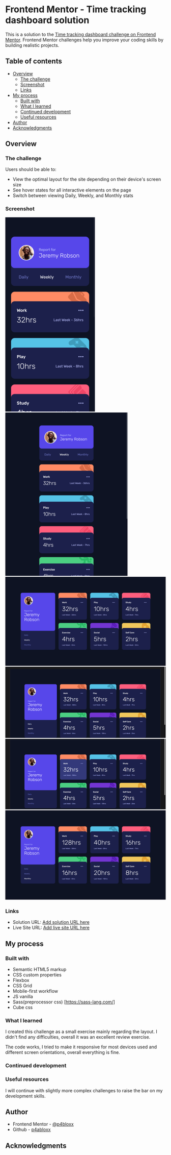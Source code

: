 # Frontend Mentor - Time tracking dashboard solution

This is a solution to the [Time tracking dashboard challenge on Frontend Mentor](https://www.frontendmentor.io/challenges/time-tracking-dashboard-UIQ7167Jw). Frontend Mentor challenges help you improve your coding skills by building realistic projects.

## Table of contents

- [Overview](#overview)
  - [The challenge](#the-challenge)
  - [Screenshot](#screenshot)
  - [Links](#links)
- [My process](#my-process)
  - [Built with](#built-with)
  - [What I learned](#what-i-learned)
  - [Continued development](#continued-development)
  - [Useful resources](#useful-resources)
- [Author](#author)
- [Acknowledgments](#acknowledgments)

## Overview

### The challenge

Users should be able to:

- View the optimal layout for the site depending on their device's screen size
- See hover states for all interactive elements on the page
- Switch between viewing Daily, Weekly, and Monthly stats

### Screenshot

![](./SCREENSHOTS/mobile%20view.png)
![](./SCREENSHOTS/tablet%20view.png)
![](./SCREENSHOTS/desktop%20view.png)
![](./SCREENSHOTS/hover%20button%20daily.png)
![](./SCREENSHOTS/hover%20state%20card.png)
![](./SCREENSHOTS/Monthly%20activate.png)

### Links

- Solution URL: [Add solution URL here](https://your-solution-url.com)
- Live Site URL: [Add live site URL here](https://your-live-site-url.com)

## My process

### Built with

- Semantic HTML5 markup
- CSS custom properties
- Flexbox
- CSS Grid
- Mobile-first workflow
- JS vanilla
- Sass(preprocessor css) [https://sass-lang.com/]
- Cube css

### What I learned

I created this challenge as a small exercise mainly regarding the layout. I didn't find any difficulties, overall it was an excellent review exercise.

The code works, I tried to make it responsive for most devices used and different screen orientations, overall everything is fine.

### Continued development

### Useful resources

I will continue with slightly more complex challenges to raise the bar on my development skills.

## Author

- Frontend Mentor - [@p4bloxx](https://www.frontendmentor.io/profile/p4bloxx)
- Github - [p4abloxx](https://github.com/p4bloxx)

## Acknowledgments
